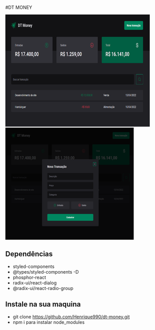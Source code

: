 #DT MONEY

<div>
  <img src="./Captura dt-money01.png" width="450px" height="350px" />
  <img src="./img-dt-money02.PNG" width="400px" height="350px" />
</div>


## Dependências

* styled-components
* @types/styled-components -D
* phosphor-react
* radix-ui/react-dialog
* @radix-ui/react-radio-group



## Instale na sua maquina

* git clone https://github.com/Henrique990/dt-money.git
* npm i para instalar node_modules
